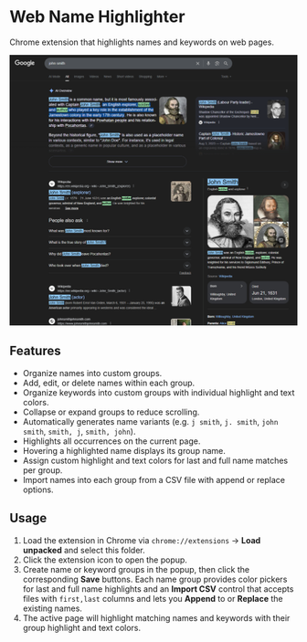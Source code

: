 # Web Name Highlighter

Chrome extension that highlights names and keywords on web pages.

![Screenshot](readmeAssets/example.png)

## Features
- Organize names into custom groups.
- Add, edit, or delete names within each group.
- Organize keywords into custom groups with individual highlight and text colors.
- Collapse or expand groups to reduce scrolling.
- Automatically generates name variants (e.g. `j smith`, `j. smith`, `john smith`, `smith, j`, `smith, john`).
- Highlights all occurrences on the current page.
- Hovering a highlighted name displays its group name.
- Assign custom highlight and text colors for last and full name matches per group.
- Import names into each group from a CSV file with append or replace options.

## Usage
1. Load the extension in Chrome via `chrome://extensions` → **Load unpacked** and select this folder.
2. Click the extension icon to open the popup.
3. Create name or keyword groups in the popup, then click the corresponding **Save** buttons.
   Each name group provides color pickers for last and full name highlights and an **Import CSV** control that accepts files with `first,last` columns and lets you **Append** to or **Replace** the existing names.
4. The active page will highlight matching names and keywords with their group highlight and text colors.
